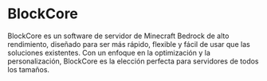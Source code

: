 # BlockCore
BlockCore es un software de servidor de Minecraft Bedrock de alto rendimiento, diseñado para ser más rápido, flexible y fácil de usar que las soluciones existentes. Con un enfoque en la optimización y la personalización, BlockCore es la elección perfecta para servidores de todos los tamaños.
